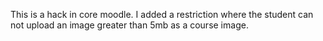 This is a hack in core moodle.
I added a restriction where the student can not upload an image greater than 5mb as a course image.
